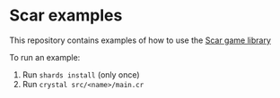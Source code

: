 # Scar examples

This repository contains examples of how to use the [Scar game library](https://github.com/vypxl/scar)

To run an example:

1. Run `shards install` (only once)
2. Run `crystal src/<name>/main.cr`
